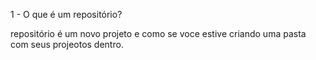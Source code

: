 1 - O que é um repositório?

repositório é um novo projeto
e como se voce estive criando uma pasta com seus projeotos dentro.
